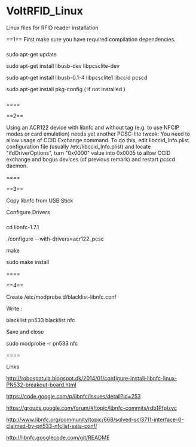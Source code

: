 VoltRFID_Linux
==============

Linux files for RFID reader installation

==1==
First make sure you have required compilation dependencies.
###
sudo apt-get update

sudo apt-get install libusb-dev libpcsclite-dev

sudo apt-get install libusb-0.1-4 libpcsclite1 libccid pcscd

sudo apt-get install pkg-config ( if not installed ) 


###
====

==2==

Using an ACR122 device with libnfc and without tag (e.g. to use NFCIP modes or
card emulation) needs yet another PCSC-lite tweak: You need to allow usage of
CCID Exchange command.  To do this, edit libccid_Info.plist configuration file
(usually /etc/libccid_Info.plist) and locate "<key>ifdDriverOptions</key>",
turn "<string>0x0000</string>" value into 0x0005 to allow CCID exchange and bogus devices (cf previous remark) and
restart pcscd daemon.

====

==3==

Copy libnfc from USB Stick

Configure Drivers
###
cd libnfc-1.7.1

./configure --with-drivers=acr122_pcsc

make 

sudo make install

====

==4==

Create /etc/modprobe.d/blacklist-libnfc.conf

Write :

blacklist pn533
blacklist nfc

Save and close

sudo modprobe -r pn533 nfc

====

Links

http://robospatula.blogspot.dk/2014/01/configure-install-libnfc-linux-PN532-breakout-board.html

https://code.google.com/p/libnfc/issues/detail?id=253

https://groups.google.com/forum/#!topic/libnfc-commits/rdb1Pfplzvc

http://www.libnfc.org/community/topic/668/solved-scl3711-interface-0-claimed-by-pn533-nfclist-sets-conf/

http://libnfc.googlecode.com/git/README








